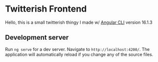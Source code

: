 # Twitterish Frontend

Hello, this is a small twitterish thingy I made w/ [Angular CLI](https://github.com/angular/angular-cli) version 16.1.3

## Development server

Run `ng serve` for a dev server. Navigate to `http://localhost:4200/`. The application will automatically reload if you change any of the source files.